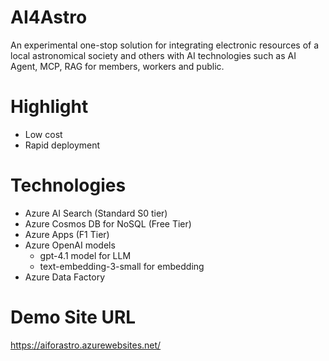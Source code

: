 # AI4Astro
An experimental one-stop solution for integrating electronic resources of a local astronomical society and others with AI technologies such as AI Agent, MCP, RAG for members, workers and public.

# Highlight
- Low cost
- Rapid deployment

# Technologies
- Azure AI Search (Standard S0 tier)
- Azure Cosmos DB for NoSQL (Free Tier)
- Azure Apps (F1 Tier)
- Azure OpenAI models
   - gpt-4.1 model for LLM
   - text-embedding-3-small for embedding
- Azure Data Factory

# Demo Site URL
https://aiforastro.azurewebsites.net/
